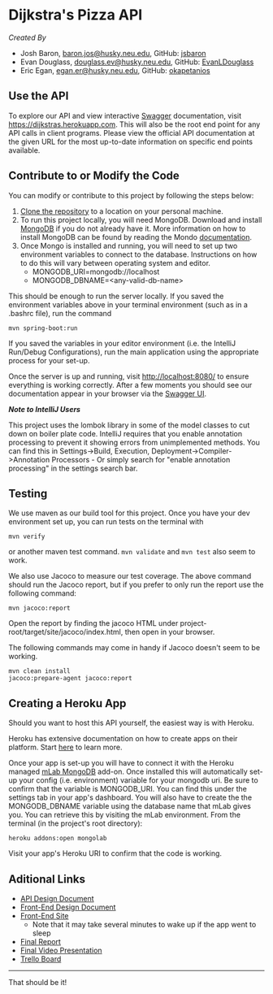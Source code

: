 # Dijkstra's Pizza API

*Created By*
* Josh Baron, <baron.jos@husky.neu.edu>, GitHub: [jsbaron](https://github.com/jsbaron)
* Evan Douglass, <douglass.ev@husky.neu.edu>, GitHub: [EvanLDouglass](https://github.com/EvanLDouglass)
* Eric Egan, <egan.er@husky.neu.edu>, GitHub: [okapetanios](https://github.com/okapetanios)

## Use the API
To explore our API and view interactive [Swagger](https://swagger.io/) documentation, visit <https://dijkstras.herokuapp.com>. This will also be the root end point for any API calls in client programs. Please view the official API documentation at the given URL for the most up-to-date information on specific end points available.

## Contribute to or Modify the Code

You can modify or contribute to this project by following the steps below:

1. [Clone the repository](https://help.github.com/en/github/creating-cloning-and-archiving-repositories/cloning-a-repository) to a location on your personal machine.
2. To run this project locally, you will need MongoDB. Download and install [MongoDB](https://www.mongodb.com/download-center/community) if you do not already have it. More information on how to install MongoDB can be found by reading the Mondo [documentation](https://docs.mongodb.com/manual/administration/install-community/).
3. Once Mongo is installed and running, you will need to set up two environment variables to connect to the database. Instructions on how to do this will vary between operating system and editor.
    * MONGODB_URI=mongodb://localhost
    * MONGODB_DBNAME=\<any-valid-db-name\>

This should be enough to run the server locally. If you saved the environment variables above in your terminal environment (such as in a .bashrc file), run the command

    mvn spring-boot:run

If you saved the variables in your editor environment (i.e. the IntelliJ Run/Debug Configurations), run the main application using the appropriate process for your set-up.

Once the server is up and running, visit <http://localhost:8080/> to ensure everything is working correctly. After a few moments you should see our documentation appear in your browser via the [Swagger UI](https://swagger.io/tools/swagger-ui/).

***Note to IntelliJ Users***

This project uses the lombok library in some of the model classes to cut down on boiler plate code. IntelliJ requires that you enable annotation processing to prevent it showing errors from unimplemented methods. You can find this in Settings->Build, Execution, Deployment->Compiler->Annotation Processors - Or simply search for "enable annotation processing" in the settings search bar.

## Testing

We use maven as our build tool for this project. Once you have your dev environment set up, you can run tests on the terminal with

    mvn verify

or another maven test command. `mvn validate` and `mvn test` also seem to work.

We also use Jacoco to measure our test coverage. The above command should run the Jacoco report, but if you prefer to only run the report use the following command:

    mvn jacoco:report

Open the report by finding the jacoco HTML under project-root/target/site/jacoco/index.html, then open in your browser.

The following commands may come in handy if Jacoco doesn't seem to be working.

    mvn clean install
    jacoco:prepare-agent jacoco:report

## Creating a Heroku App

Should you want to host this API yourself, the easiest way is with Heroku.

Heroku has extensive documentation on how to create apps on their platform. Start [here](https://devcenter.heroku.com/) to learn more.

Once your app is set-up you will have to connect it with the Heroku managed [mLab MongoDB](https://elements.heroku.com/addons/mongolab) add-on. Once installed this will automatically set-up your config (i.e. environment) variable for your mongodb uri. Be sure to confirm that the variable is MONGODB_URI. You can find this under the settings tab in your app's dashboard. You will also have to create the the MONGODB_DBNAME variable using the database name that mLab gives you. You can retrieve this by visiting the mLab environment. From the terminal (in the project's root directory):

    heroku addons:open mongolab

Visit your app's Heroku URI to confirm that the code is working.

## Aditional Links

* [API Design Document](https://docs.google.com/document/d/1VT129qyGoOdomH7Tf5sAYlCeG8k6NaDW2la20wl8cr0/edit?usp=sharing)
* [Front-End Design Document](https://docs.google.com/document/d/1lrQyhTi0gaAmdOinhy5wW4dZHJS67hM00_NBbN3XDJw/edit?usp=sharing)
* [Front-End Site](https://dijkstras.glitch.me/)
   * Note that it may take several minutes to wake up if the app went to sleep
* [Final Report](https://docs.google.com/document/d/1cCOTvZzgRdxYNTtBPZxlpfJgtCa6RhCOX9BkwrWvoPg/edit?usp=sharing)
* [Final Video Presentation](https://www.youtube.com/watch?v=HArcqHPqX6o&feature=youtu.be)
* [Trello Board](https://trello.com/b/SfyH7Dce/dijkstras-pizza-scrum-board)

---

That should be it!
